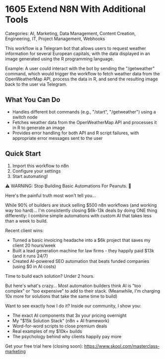 # 1605 Extend N8N With Additional Tools

Categories: AI, Marketing, Data Management, Content Creation, Engineering, IT, Project Management, Webhooks

This workflow is a Telegram bot that allows users to request weather information for several European capitals, with the data displayed in an image generated using the R programming language.

Example: A user could interact with the bot by sending the "/getweather" command, which would trigger the workflow to fetch weather data from the OpenWeatherMap API, process the data in R, and send the resulting image back to the user via Telegram.

## What You Can Do
- Handles different bot commands (e.g., "/start", "/getweather") using a switch node
- Fetches weather data from the OpenWeatherMap API and processes it in R to generate an image
- Provides error handling for both API and R script failures, with appropriate error messages sent to the user

## Quick Start
1. Import this workflow to n8n
2. Configure your settings
3. Start automating!

⚠️ WARNING: Stop Building Basic Automations For Peanuts. 🚫

Here's the painful truth most won't tell you...

While 90% of builders are stuck selling $500 n8n workflows (and working way too hard)...
I'm consistently closing $6k-13k deals by doing ONE thing differently:
I combine simple automations with custom AI that takes less than a week to build.

Recent client wins:
* Turned a basic invoicing headache into a $6k project that saves my client 20 hours/week
* Built a lead generation machine for law firms - they happily paid $13k (and it runs 24/7)
* Created AI-powered SEO automation that beats funded companies (using $0 in AI costs)

Time to build each solution? Under 2 hours.

But here's what's crazy...
Most automation builders think AI is "too complex" or "too expensive" to add to their stack.
(Meanwhile, I'm charging 10x more for solutions that take the same time to build)

Want to see exactly how I do it?
Inside our community, I show you:
* The exact AI components that 3x your pricing overnight
* My "$15k Solution Stack" (n8n + AI framework)
* Word-for-word scripts to close premium deals
* Real examples of my $10k+ builds
* The psychology behind why clients happily pay more

Get your free trial here (closing soon): https://www.skool.com/masterclass-marketing
